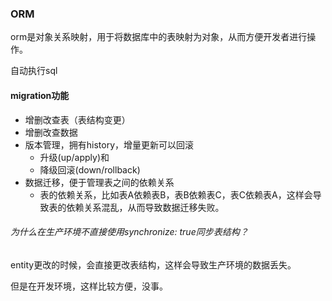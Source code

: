 
### ORM
orm是对象关系映射，用于将数据库中的表映射为对象，从而方便开发者进行操作。

自动执行sql

#### migration功能

- 增删改查表（表结构变更）
- 增删改查数据
- 版本管理，拥有history，增量更新可以回滚
    - 升级(up/apply)和
    - 降级回滚(down/rollback)
- 数据迁移，便于管理表之间的依赖关系
    - 表的依赖关系，比如表A依赖表B，表B依赖表C，表C依赖表A，这样会导致表的依赖关系混乱，从而导致数据迁移失败。

###### 为什么在生产环境不直接使用synchronize: true同步表结构？

entity更改的时候，会直接更改表结构，这样会导致生产环境的数据丢失。

但是在开发环境，这样比较方便，没事。




